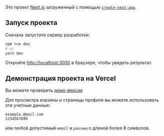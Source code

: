 Это проект [Next.js](https://nextjs.org/) загруженный с помощью [`create-next-app`](https://github.com/vercel/next.js/tree/canary/packages/create-next-app).

## Запуск проекта

Сначала запустите сервер разработки:

```bash
npm run dev
# or
yarn dev
```

Откройте [http://localhost:3000](http://localhost:3000) в браузере, чтобы увидеть результат.



## Демонстрация проекта на Vercel

Вы можете проверить [демо-версия](https://bookshop-next.vercel.app/)

Для просмотра корзины и страницы профиля вы можете использовать эти учетные данные:
```
example.@mail.com
1234567890
```
или любой допустимый `email` и `password` длиной более 8 символов. 
